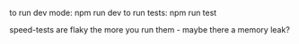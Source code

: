 to run dev mode: npm run dev
to run tests: npm run test

speed-tests are flaky the more you run them - maybe there a memory leak?